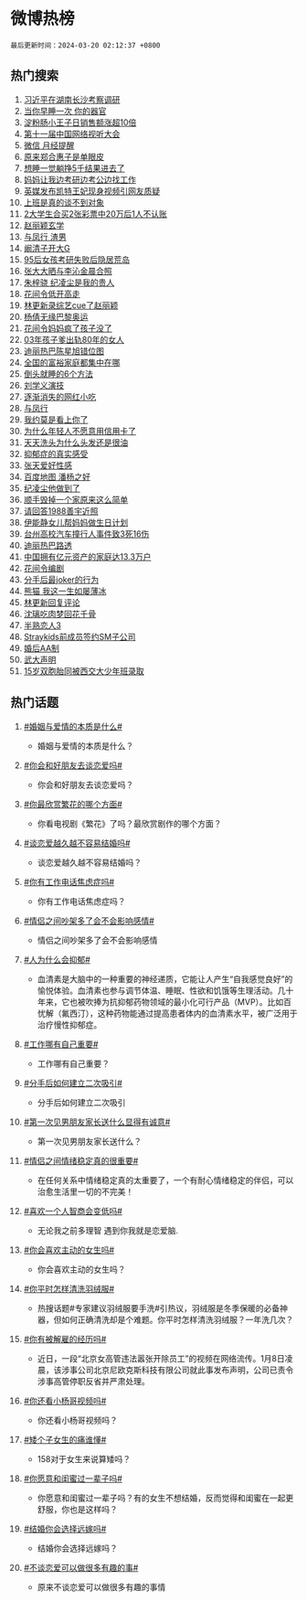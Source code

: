 # 微博热榜

`最后更新时间：2024-03-20 02:12:37 +0800`

## 热门搜索

1. [习近平在湖南长沙考察调研](https://m.weibo.cn/search?containerid=100103type%3D1%26t%3D10%26q%3D%23%E4%B9%A0%E8%BF%91%E5%B9%B3%E5%9C%A8%E6%B9%96%E5%8D%97%E9%95%BF%E6%B2%99%E8%80%83%E5%AF%9F%E8%B0%83%E7%A0%94%23&stream_entry_id=51&isnewpage=1&extparam=seat%3D1%26pos%3D0%26cate%3D10103%26q%3D%2523%25E4%25B9%25A0%25E8%25BF%2591%25E5%25B9%25B3%25E5%259C%25A8%25E6%25B9%2596%25E5%258D%2597%25E9%2595%25BF%25E6%25B2%2599%25E8%2580%2583%25E5%25AF%259F%25E8%25B0%2583%25E7%25A0%2594%2523%26dgr%3D0%26c_type%3D51%26stream_entry_id%3D51%26filter_type%3Drealtimehot%26display_time%3D1710871956%26pre_seqid%3D17108719566789736074)
1. [当你早睡一次 你的器官](https://m.weibo.cn/search?containerid=100103type%3D1%26t%3D10%26q%3D%E5%BD%93%E4%BD%A0%E6%97%A9%E7%9D%A1%E4%B8%80%E6%AC%A1+%E4%BD%A0%E7%9A%84%E5%99%A8%E5%AE%98&stream_entry_id=31&isnewpage=1&extparam=seat%3D1%26pos%3D0%26cate%3D5001%26flag%3D16%26dgr%3D0%26realpos%3D1%26lcate%3D5001%26c_type%3D31%26stream_entry_id%3D31%26q%3D%25E5%25BD%2593%25E4%25BD%25A0%25E6%2597%25A9%25E7%259D%25A1%25E4%25B8%2580%25E6%25AC%25A1%2520%25E4%25BD%25A0%25E7%259A%2584%25E5%2599%25A8%25E5%25AE%2598%26band_rank%3D1%26filter_type%3Drealtimehot%26display_time%3D1710871956%26pre_seqid%3D17108719566789736074)
1. [淀粉肠小王子日销售额涨超10倍](https://m.weibo.cn/search?containerid=100103type%3D1%26t%3D10%26q%3D%23%E6%B7%80%E7%B2%89%E8%82%A0%E5%B0%8F%E7%8E%8B%E5%AD%90%E6%97%A5%E9%94%80%E5%94%AE%E9%A2%9D%E6%B6%A8%E8%B6%8510%E5%80%8D%23&stream_entry_id=31&isnewpage=1&extparam=seat%3D1%26pos%3D1%26cate%3D5001%26flag%3D2%26dgr%3D0%26realpos%3D2%26lcate%3D5001%26c_type%3D31%26stream_entry_id%3D31%26q%3D%2523%25E6%25B7%2580%25E7%25B2%2589%25E8%2582%25A0%25E5%25B0%258F%25E7%258E%258B%25E5%25AD%2590%25E6%2597%25A5%25E9%2594%2580%25E5%2594%25AE%25E9%25A2%259D%25E6%25B6%25A8%25E8%25B6%258510%25E5%2580%258D%2523%26band_rank%3D2%26filter_type%3Drealtimehot%26display_time%3D1710871956%26pre_seqid%3D17108719566789736074)
1. [第十一届中国网络视听大会](https://m.weibo.cn/search?containerid=100103type%3D1%26t%3D10%26q%3D%23%E7%AC%AC%E5%8D%81%E4%B8%80%E5%B1%8A%E4%B8%AD%E5%9B%BD%E7%BD%91%E7%BB%9C%E8%A7%86%E5%90%AC%E5%A4%A7%E4%BC%9A%23&stream_entry_id=31&isnewpage=1&extparam=seat%3D1%26pos%3D2%26cate%3D5001%26flag%3D0%26dgr%3D0%26realpos%3D3%26lcate%3D5001%26c_type%3D31%26stream_entry_id%3D31%26q%3D%2523%25E7%25AC%25AC%25E5%258D%2581%25E4%25B8%2580%25E5%25B1%258A%25E4%25B8%25AD%25E5%259B%25BD%25E7%25BD%2591%25E7%25BB%259C%25E8%25A7%2586%25E5%2590%25AC%25E5%25A4%25A7%25E4%25BC%259A%2523%26band_rank%3D3%26filter_type%3Drealtimehot%26display_time%3D1710871956%26pre_seqid%3D17108719566789736074)
1. [微信 月经提醒](https://m.weibo.cn/search?containerid=100103type%3D1%26t%3D10%26q%3D%E5%BE%AE%E4%BF%A1+%E6%9C%88%E7%BB%8F%E6%8F%90%E9%86%92&stream_entry_id=31&isnewpage=1&extparam=seat%3D1%26pos%3D3%26cate%3D5001%26flag%3D2%26dgr%3D0%26realpos%3D4%26lcate%3D5001%26c_type%3D31%26stream_entry_id%3D31%26q%3D%25E5%25BE%25AE%25E4%25BF%25A1%2520%25E6%259C%2588%25E7%25BB%258F%25E6%258F%2590%25E9%2586%2592%26band_rank%3D4%26filter_type%3Drealtimehot%26display_time%3D1710871956%26pre_seqid%3D17108719566789736074)
1. [原来郑合惠子是单眼皮](https://m.weibo.cn/search?containerid=100103type%3D1%26t%3D10%26q%3D%23%E5%8E%9F%E6%9D%A5%E9%83%91%E5%90%88%E6%83%A0%E5%AD%90%E6%98%AF%E5%8D%95%E7%9C%BC%E7%9A%AE%23&stream_entry_id=31&isnewpage=1&extparam=seat%3D1%26pos%3D4%26cate%3D5001%26flag%3D2%26dgr%3D0%26realpos%3D5%26lcate%3D5001%26c_type%3D31%26stream_entry_id%3D31%26q%3D%2523%25E5%258E%259F%25E6%259D%25A5%25E9%2583%2591%25E5%2590%2588%25E6%2583%25A0%25E5%25AD%2590%25E6%2598%25AF%25E5%258D%2595%25E7%259C%25BC%25E7%259A%25AE%2523%26band_rank%3D5%26filter_type%3Drealtimehot%26display_time%3D1710871956%26pre_seqid%3D17108719566789736074)
1. [想睡一觉躺挣5千结果进去了](https://m.weibo.cn/search?containerid=100103type%3D1%26t%3D10%26q%3D%23%E6%83%B3%E7%9D%A1%E4%B8%80%E8%A7%89%E8%BA%BA%E6%8C%A35%E5%8D%83%E7%BB%93%E6%9E%9C%E8%BF%9B%E5%8E%BB%E4%BA%86%23&stream_entry_id=31&isnewpage=1&extparam=seat%3D1%26pos%3D5%26cate%3D5001%26flag%3D2%26dgr%3D0%26realpos%3D6%26lcate%3D5001%26c_type%3D31%26stream_entry_id%3D31%26q%3D%2523%25E6%2583%25B3%25E7%259D%25A1%25E4%25B8%2580%25E8%25A7%2589%25E8%25BA%25BA%25E6%258C%25A35%25E5%258D%2583%25E7%25BB%2593%25E6%259E%259C%25E8%25BF%259B%25E5%258E%25BB%25E4%25BA%2586%2523%26band_rank%3D6%26filter_type%3Drealtimehot%26display_time%3D1710871956%26pre_seqid%3D17108719566789736074)
1. [妈妈让我边考研边考公边找工作](https://m.weibo.cn/search?containerid=100103type%3D1%26t%3D10%26q%3D%E5%A6%88%E5%A6%88%E8%AE%A9%E6%88%91%E8%BE%B9%E8%80%83%E7%A0%94%E8%BE%B9%E8%80%83%E5%85%AC%E8%BE%B9%E6%89%BE%E5%B7%A5%E4%BD%9C&stream_entry_id=31&isnewpage=1&extparam=seat%3D1%26pos%3D6%26cate%3D5001%26flag%3D2%26dgr%3D0%26realpos%3D7%26lcate%3D5001%26c_type%3D31%26stream_entry_id%3D31%26q%3D%25E5%25A6%2588%25E5%25A6%2588%25E8%25AE%25A9%25E6%2588%2591%25E8%25BE%25B9%25E8%2580%2583%25E7%25A0%2594%25E8%25BE%25B9%25E8%2580%2583%25E5%2585%25AC%25E8%25BE%25B9%25E6%2589%25BE%25E5%25B7%25A5%25E4%25BD%259C%26band_rank%3D7%26filter_type%3Drealtimehot%26display_time%3D1710871956%26pre_seqid%3D17108719566789736074)
1. [英媒发布凯特王妃现身视频引网友质疑](https://m.weibo.cn/search?containerid=100103type%3D1%26t%3D10%26q%3D%23%E8%8B%B1%E5%AA%92%E5%8F%91%E5%B8%83%E5%87%AF%E7%89%B9%E7%8E%8B%E5%A6%83%E7%8E%B0%E8%BA%AB%E8%A7%86%E9%A2%91%E5%BC%95%E7%BD%91%E5%8F%8B%E8%B4%A8%E7%96%91%23&stream_entry_id=31&isnewpage=1&extparam=seat%3D1%26pos%3D7%26cate%3D5001%26flag%3D0%26dgr%3D0%26realpos%3D8%26lcate%3D5001%26c_type%3D31%26stream_entry_id%3D31%26q%3D%2523%25E8%258B%25B1%25E5%25AA%2592%25E5%258F%2591%25E5%25B8%2583%25E5%2587%25AF%25E7%2589%25B9%25E7%258E%258B%25E5%25A6%2583%25E7%258E%25B0%25E8%25BA%25AB%25E8%25A7%2586%25E9%25A2%2591%25E5%25BC%2595%25E7%25BD%2591%25E5%258F%258B%25E8%25B4%25A8%25E7%2596%2591%2523%26band_rank%3D8%26filter_type%3Drealtimehot%26display_time%3D1710871956%26pre_seqid%3D17108719566789736074)
1. [上班是真的谈不到对象](https://m.weibo.cn/search?containerid=100103type%3D1%26t%3D10%26q%3D%23%E4%B8%8A%E7%8F%AD%E6%98%AF%E7%9C%9F%E7%9A%84%E8%B0%88%E4%B8%8D%E5%88%B0%E5%AF%B9%E8%B1%A1%23&stream_entry_id=31&isnewpage=1&extparam=seat%3D1%26pos%3D8%26cate%3D5001%26flag%3D2%26dgr%3D0%26realpos%3D9%26lcate%3D5001%26c_type%3D31%26stream_entry_id%3D31%26q%3D%2523%25E4%25B8%258A%25E7%258F%25AD%25E6%2598%25AF%25E7%259C%259F%25E7%259A%2584%25E8%25B0%2588%25E4%25B8%258D%25E5%2588%25B0%25E5%25AF%25B9%25E8%25B1%25A1%2523%26band_rank%3D9%26filter_type%3Drealtimehot%26display_time%3D1710871956%26pre_seqid%3D17108719566789736074)
1. [2大学生合买2张彩票中20万后1人不认账](https://m.weibo.cn/search?containerid=100103type%3D1%26t%3D10%26q%3D%232%E5%A4%A7%E5%AD%A6%E7%94%9F%E5%90%88%E4%B9%B02%E5%BC%A0%E5%BD%A9%E7%A5%A8%E4%B8%AD20%E4%B8%87%E5%90%8E1%E4%BA%BA%E4%B8%8D%E8%AE%A4%E8%B4%A6%23&stream_entry_id=31&isnewpage=1&extparam=seat%3D1%26pos%3D9%26cate%3D5001%26flag%3D0%26dgr%3D0%26realpos%3D10%26lcate%3D5001%26c_type%3D31%26stream_entry_id%3D31%26q%3D%25232%25E5%25A4%25A7%25E5%25AD%25A6%25E7%2594%259F%25E5%2590%2588%25E4%25B9%25B02%25E5%25BC%25A0%25E5%25BD%25A9%25E7%25A5%25A8%25E4%25B8%25AD20%25E4%25B8%2587%25E5%2590%258E1%25E4%25BA%25BA%25E4%25B8%258D%25E8%25AE%25A4%25E8%25B4%25A6%2523%26band_rank%3D10%26filter_type%3Drealtimehot%26display_time%3D1710871956%26pre_seqid%3D17108719566789736074)
1. [赵丽颖玄学](https://m.weibo.cn/search?containerid=100103type%3D1%26t%3D10%26q%3D%E8%B5%B5%E4%B8%BD%E9%A2%96%E7%8E%84%E5%AD%A6&stream_entry_id=31&isnewpage=1&extparam=seat%3D1%26pos%3D10%26cate%3D5001%26flag%3D2%26dgr%3D0%26realpos%3D11%26lcate%3D5001%26c_type%3D31%26stream_entry_id%3D31%26q%3D%25E8%25B5%25B5%25E4%25B8%25BD%25E9%25A2%2596%25E7%258E%2584%25E5%25AD%25A6%26band_rank%3D11%26filter_type%3Drealtimehot%26display_time%3D1710871956%26pre_seqid%3D17108719566789736074)
1. [与凤行 渣男](https://m.weibo.cn/search?containerid=100103type%3D1%26t%3D10%26q%3D%E4%B8%8E%E5%87%A4%E8%A1%8C+%E6%B8%A3%E7%94%B7&stream_entry_id=31&isnewpage=1&extparam=seat%3D1%26pos%3D11%26cate%3D5001%26flag%3D2%26dgr%3D0%26realpos%3D12%26lcate%3D5001%26c_type%3D31%26stream_entry_id%3D31%26q%3D%25E4%25B8%258E%25E5%2587%25A4%25E8%25A1%258C%2520%25E6%25B8%25A3%25E7%2594%25B7%26band_rank%3D12%26filter_type%3Drealtimehot%26display_time%3D1710871956%26pre_seqid%3D17108719566789736074)
1. [阚清子开大G](https://m.weibo.cn/search?containerid=100103type%3D1%26t%3D10%26q%3D%23%E9%98%9A%E6%B8%85%E5%AD%90%E5%BC%80%E5%A4%A7G%23&stream_entry_id=31&isnewpage=1&extparam=seat%3D1%26pos%3D12%26cate%3D5001%26flag%3D2%26dgr%3D0%26realpos%3D13%26lcate%3D5001%26c_type%3D31%26stream_entry_id%3D31%26q%3D%2523%25E9%2598%259A%25E6%25B8%2585%25E5%25AD%2590%25E5%25BC%2580%25E5%25A4%25A7G%2523%26band_rank%3D13%26filter_type%3Drealtimehot%26display_time%3D1710871956%26pre_seqid%3D17108719566789736074)
1. [95后女孩考研失败后隐居荒岛](https://m.weibo.cn/search?containerid=100103type%3D1%26t%3D10%26q%3D%2395%E5%90%8E%E5%A5%B3%E5%AD%A9%E8%80%83%E7%A0%94%E5%A4%B1%E8%B4%A5%E5%90%8E%E9%9A%90%E5%B1%85%E8%8D%92%E5%B2%9B%23&stream_entry_id=31&isnewpage=1&extparam=seat%3D1%26pos%3D13%26cate%3D5001%26flag%3D0%26dgr%3D0%26realpos%3D14%26lcate%3D5001%26c_type%3D31%26stream_entry_id%3D31%26q%3D%252395%25E5%2590%258E%25E5%25A5%25B3%25E5%25AD%25A9%25E8%2580%2583%25E7%25A0%2594%25E5%25A4%25B1%25E8%25B4%25A5%25E5%2590%258E%25E9%259A%2590%25E5%25B1%2585%25E8%258D%2592%25E5%25B2%259B%2523%26band_rank%3D14%26filter_type%3Drealtimehot%26display_time%3D1710871956%26pre_seqid%3D17108719566789736074)
1. [张大大晒与李沁金晨合照](https://m.weibo.cn/search?containerid=100103type%3D1%26t%3D10%26q%3D%23%E5%BC%A0%E5%A4%A7%E5%A4%A7%E6%99%92%E4%B8%8E%E6%9D%8E%E6%B2%81%E9%87%91%E6%99%A8%E5%90%88%E7%85%A7%23&stream_entry_id=31&isnewpage=1&extparam=seat%3D1%26pos%3D14%26cate%3D5001%26flag%3D1%26dgr%3D0%26realpos%3D15%26lcate%3D5001%26c_type%3D31%26stream_entry_id%3D31%26q%3D%2523%25E5%25BC%25A0%25E5%25A4%25A7%25E5%25A4%25A7%25E6%2599%2592%25E4%25B8%258E%25E6%259D%258E%25E6%25B2%2581%25E9%2587%2591%25E6%2599%25A8%25E5%2590%2588%25E7%2585%25A7%2523%26band_rank%3D15%26filter_type%3Drealtimehot%26display_time%3D1710871956%26pre_seqid%3D17108719566789736074)
1. [朱梓骁 纪凌尘是我的贵人](https://m.weibo.cn/search?containerid=100103type%3D1%26t%3D10%26q%3D%E6%9C%B1%E6%A2%93%E9%AA%81+%E7%BA%AA%E5%87%8C%E5%B0%98%E6%98%AF%E6%88%91%E7%9A%84%E8%B4%B5%E4%BA%BA&stream_entry_id=31&isnewpage=1&extparam=seat%3D1%26pos%3D15%26cate%3D5001%26flag%3D2%26dgr%3D0%26realpos%3D16%26lcate%3D5001%26c_type%3D31%26stream_entry_id%3D31%26q%3D%25E6%259C%25B1%25E6%25A2%2593%25E9%25AA%2581%2520%25E7%25BA%25AA%25E5%2587%258C%25E5%25B0%2598%25E6%2598%25AF%25E6%2588%2591%25E7%259A%2584%25E8%25B4%25B5%25E4%25BA%25BA%26band_rank%3D16%26filter_type%3Drealtimehot%26display_time%3D1710871956%26pre_seqid%3D17108719566789736074)
1. [花间令低开高走](https://m.weibo.cn/search?containerid=100103type%3D1%26t%3D10%26q%3D%23%E8%8A%B1%E9%97%B4%E4%BB%A4%E4%BD%8E%E5%BC%80%E9%AB%98%E8%B5%B0%23&stream_entry_id=31&isnewpage=1&extparam=seat%3D1%26pos%3D16%26cate%3D5001%26flag%3D0%26dgr%3D0%26realpos%3D17%26lcate%3D5001%26c_type%3D31%26stream_entry_id%3D31%26q%3D%2523%25E8%258A%25B1%25E9%2597%25B4%25E4%25BB%25A4%25E4%25BD%258E%25E5%25BC%2580%25E9%25AB%2598%25E8%25B5%25B0%2523%26band_rank%3D17%26filter_type%3Drealtimehot%26display_time%3D1710871956%26pre_seqid%3D17108719566789736074)
1. [林更新录综艺cue了赵丽颖](https://m.weibo.cn/search?containerid=100103type%3D1%26t%3D10%26q%3D%23%E6%9E%97%E6%9B%B4%E6%96%B0%E5%BD%95%E7%BB%BC%E8%89%BAcue%E4%BA%86%E8%B5%B5%E4%B8%BD%E9%A2%96%23&stream_entry_id=31&isnewpage=1&extparam=seat%3D1%26pos%3D17%26cate%3D5001%26flag%3D0%26dgr%3D0%26realpos%3D18%26lcate%3D5001%26c_type%3D31%26stream_entry_id%3D31%26q%3D%2523%25E6%259E%2597%25E6%259B%25B4%25E6%2596%25B0%25E5%25BD%2595%25E7%25BB%25BC%25E8%2589%25BAcue%25E4%25BA%2586%25E8%25B5%25B5%25E4%25B8%25BD%25E9%25A2%2596%2523%26band_rank%3D18%26filter_type%3Drealtimehot%26display_time%3D1710871956%26pre_seqid%3D17108719566789736074)
1. [杨倩无缘巴黎奥运](https://m.weibo.cn/search?containerid=100103type%3D1%26t%3D10%26q%3D%23%E6%9D%A8%E5%80%A9%E6%97%A0%E7%BC%98%E5%B7%B4%E9%BB%8E%E5%A5%A5%E8%BF%90%23&stream_entry_id=31&isnewpage=1&extparam=seat%3D1%26pos%3D18%26cate%3D5001%26flag%3D0%26dgr%3D0%26realpos%3D19%26lcate%3D5001%26c_type%3D31%26stream_entry_id%3D31%26q%3D%2523%25E6%259D%25A8%25E5%2580%25A9%25E6%2597%25A0%25E7%25BC%2598%25E5%25B7%25B4%25E9%25BB%258E%25E5%25A5%25A5%25E8%25BF%2590%2523%26band_rank%3D19%26filter_type%3Drealtimehot%26display_time%3D1710871956%26pre_seqid%3D17108719566789736074)
1. [花间令妈妈疯了孩子没了](https://m.weibo.cn/search?containerid=100103type%3D1%26t%3D10%26q%3D%23%E8%8A%B1%E9%97%B4%E4%BB%A4%E5%A6%88%E5%A6%88%E7%96%AF%E4%BA%86%E5%AD%A9%E5%AD%90%E6%B2%A1%E4%BA%86%23&stream_entry_id=31&isnewpage=1&extparam=seat%3D1%26pos%3D19%26cate%3D5001%26flag%3D0%26dgr%3D0%26realpos%3D20%26lcate%3D5001%26c_type%3D31%26stream_entry_id%3D31%26q%3D%2523%25E8%258A%25B1%25E9%2597%25B4%25E4%25BB%25A4%25E5%25A6%2588%25E5%25A6%2588%25E7%2596%25AF%25E4%25BA%2586%25E5%25AD%25A9%25E5%25AD%2590%25E6%25B2%25A1%25E4%25BA%2586%2523%26band_rank%3D20%26filter_type%3Drealtimehot%26display_time%3D1710871956%26pre_seqid%3D17108719566789736074)
1. [03年孩子爹出轨80年的女人](https://m.weibo.cn/search?containerid=100103type%3D1%26t%3D10%26q%3D%2303%E5%B9%B4%E5%AD%A9%E5%AD%90%E7%88%B9%E5%87%BA%E8%BD%A880%E5%B9%B4%E7%9A%84%E5%A5%B3%E4%BA%BA%23&stream_entry_id=31&isnewpage=1&extparam=seat%3D1%26pos%3D20%26cate%3D5001%26flag%3D2%26dgr%3D0%26realpos%3D21%26lcate%3D5001%26c_type%3D31%26stream_entry_id%3D31%26q%3D%252303%25E5%25B9%25B4%25E5%25AD%25A9%25E5%25AD%2590%25E7%2588%25B9%25E5%2587%25BA%25E8%25BD%25A880%25E5%25B9%25B4%25E7%259A%2584%25E5%25A5%25B3%25E4%25BA%25BA%2523%26band_rank%3D21%26filter_type%3Drealtimehot%26display_time%3D1710871956%26pre_seqid%3D17108719566789736074)
1. [迪丽热巴陈星旭错位图](https://m.weibo.cn/search?containerid=100103type%3D1%26t%3D10%26q%3D%23%E8%BF%AA%E4%B8%BD%E7%83%AD%E5%B7%B4%E9%99%88%E6%98%9F%E6%97%AD%E9%94%99%E4%BD%8D%E5%9B%BE%23&stream_entry_id=31&isnewpage=1&extparam=seat%3D1%26pos%3D21%26cate%3D5001%26flag%3D0%26dgr%3D0%26realpos%3D22%26lcate%3D5001%26c_type%3D31%26stream_entry_id%3D31%26q%3D%2523%25E8%25BF%25AA%25E4%25B8%25BD%25E7%2583%25AD%25E5%25B7%25B4%25E9%2599%2588%25E6%2598%259F%25E6%2597%25AD%25E9%2594%2599%25E4%25BD%258D%25E5%259B%25BE%2523%26band_rank%3D22%26filter_type%3Drealtimehot%26display_time%3D1710871956%26pre_seqid%3D17108719566789736074)
1. [全国的富裕家庭都集中在哪](https://m.weibo.cn/search?containerid=100103type%3D1%26t%3D10%26q%3D%23%E5%85%A8%E5%9B%BD%E7%9A%84%E5%AF%8C%E8%A3%95%E5%AE%B6%E5%BA%AD%E9%83%BD%E9%9B%86%E4%B8%AD%E5%9C%A8%E5%93%AA%23&stream_entry_id=31&isnewpage=1&extparam=seat%3D1%26pos%3D22%26cate%3D5001%26flag%3D1%26dgr%3D0%26realpos%3D23%26lcate%3D5001%26c_type%3D31%26stream_entry_id%3D31%26q%3D%2523%25E5%2585%25A8%25E5%259B%25BD%25E7%259A%2584%25E5%25AF%258C%25E8%25A3%2595%25E5%25AE%25B6%25E5%25BA%25AD%25E9%2583%25BD%25E9%259B%2586%25E4%25B8%25AD%25E5%259C%25A8%25E5%2593%25AA%2523%26band_rank%3D23%26filter_type%3Drealtimehot%26display_time%3D1710871956%26pre_seqid%3D17108719566789736074)
1. [倒头就睡的6个方法](https://m.weibo.cn/search?containerid=100103type%3D1%26t%3D10%26q%3D%E5%80%92%E5%A4%B4%E5%B0%B1%E7%9D%A1%E7%9A%846%E4%B8%AA%E6%96%B9%E6%B3%95&stream_entry_id=31&isnewpage=1&extparam=seat%3D1%26pos%3D23%26cate%3D5001%26flag%3D1%26dgr%3D0%26realpos%3D24%26lcate%3D5001%26c_type%3D31%26stream_entry_id%3D31%26q%3D%25E5%2580%2592%25E5%25A4%25B4%25E5%25B0%25B1%25E7%259D%25A1%25E7%259A%25846%25E4%25B8%25AA%25E6%2596%25B9%25E6%25B3%2595%26band_rank%3D24%26filter_type%3Drealtimehot%26display_time%3D1710871956%26pre_seqid%3D17108719566789736074)
1. [刘学义演技](https://m.weibo.cn/search?containerid=100103type%3D1%26t%3D10%26q%3D%E5%88%98%E5%AD%A6%E4%B9%89%E6%BC%94%E6%8A%80&stream_entry_id=31&isnewpage=1&extparam=seat%3D1%26pos%3D24%26cate%3D5001%26flag%3D0%26dgr%3D0%26realpos%3D25%26lcate%3D5001%26c_type%3D31%26stream_entry_id%3D31%26q%3D%25E5%2588%2598%25E5%25AD%25A6%25E4%25B9%2589%25E6%25BC%2594%25E6%258A%2580%26band_rank%3D25%26filter_type%3Drealtimehot%26display_time%3D1710871956%26pre_seqid%3D17108719566789736074)
1. [逐渐消失的网红小吃](https://m.weibo.cn/search?containerid=100103type%3D1%26t%3D10%26q%3D%23%E9%80%90%E6%B8%90%E6%B6%88%E5%A4%B1%E7%9A%84%E7%BD%91%E7%BA%A2%E5%B0%8F%E5%90%83%23&stream_entry_id=31&isnewpage=1&extparam=seat%3D1%26pos%3D25%26cate%3D5001%26flag%3D0%26dgr%3D0%26realpos%3D26%26lcate%3D5001%26c_type%3D31%26stream_entry_id%3D31%26q%3D%2523%25E9%2580%2590%25E6%25B8%2590%25E6%25B6%2588%25E5%25A4%25B1%25E7%259A%2584%25E7%25BD%2591%25E7%25BA%25A2%25E5%25B0%258F%25E5%2590%2583%2523%26band_rank%3D26%26filter_type%3Drealtimehot%26display_time%3D1710871956%26pre_seqid%3D17108719566789736074)
1. [与凤行](https://m.weibo.cn/search?containerid=100103type%3D1%26t%3D10%26q%3D%E4%B8%8E%E5%87%A4%E8%A1%8C&stream_entry_id=31&isnewpage=1&extparam=seat%3D1%26pos%3D26%26cate%3D5001%26flag%3D0%26dgr%3D0%26realpos%3D27%26lcate%3D5001%26c_type%3D31%26stream_entry_id%3D31%26q%3D%25E4%25B8%258E%25E5%2587%25A4%25E8%25A1%258C%26band_rank%3D27%26filter_type%3Drealtimehot%26display_time%3D1710871956%26pre_seqid%3D17108719566789736074)
1. [我约莫是看上你了](https://m.weibo.cn/search?containerid=100103type%3D1%26t%3D10%26q%3D%23%E6%88%91%E7%BA%A6%E8%8E%AB%E6%98%AF%E7%9C%8B%E4%B8%8A%E4%BD%A0%E4%BA%86%23&stream_entry_id=31&isnewpage=1&extparam=seat%3D1%26pos%3D27%26cate%3D5001%26flag%3D1%26dgr%3D0%26realpos%3D28%26lcate%3D5001%26c_type%3D31%26stream_entry_id%3D31%26q%3D%2523%25E6%2588%2591%25E7%25BA%25A6%25E8%258E%25AB%25E6%2598%25AF%25E7%259C%258B%25E4%25B8%258A%25E4%25BD%25A0%25E4%25BA%2586%2523%26band_rank%3D28%26filter_type%3Drealtimehot%26display_time%3D1710871956%26pre_seqid%3D17108719566789736074)
1. [为什么年轻人不愿意用信用卡了](https://m.weibo.cn/search?containerid=100103type%3D1%26t%3D10%26q%3D%23%E4%B8%BA%E4%BB%80%E4%B9%88%E5%B9%B4%E8%BD%BB%E4%BA%BA%E4%B8%8D%E6%84%BF%E6%84%8F%E7%94%A8%E4%BF%A1%E7%94%A8%E5%8D%A1%E4%BA%86%23&stream_entry_id=31&isnewpage=1&extparam=seat%3D1%26pos%3D28%26cate%3D5001%26flag%3D1%26dgr%3D0%26realpos%3D29%26lcate%3D5001%26c_type%3D31%26stream_entry_id%3D31%26q%3D%2523%25E4%25B8%25BA%25E4%25BB%2580%25E4%25B9%2588%25E5%25B9%25B4%25E8%25BD%25BB%25E4%25BA%25BA%25E4%25B8%258D%25E6%2584%25BF%25E6%2584%258F%25E7%2594%25A8%25E4%25BF%25A1%25E7%2594%25A8%25E5%258D%25A1%25E4%25BA%2586%2523%26band_rank%3D29%26filter_type%3Drealtimehot%26display_time%3D1710871956%26pre_seqid%3D17108719566789736074)
1. [天天洗头为什么头发还是很油](https://m.weibo.cn/search?containerid=100103type%3D1%26t%3D10%26q%3D%23%E5%A4%A9%E5%A4%A9%E6%B4%97%E5%A4%B4%E4%B8%BA%E4%BB%80%E4%B9%88%E5%A4%B4%E5%8F%91%E8%BF%98%E6%98%AF%E5%BE%88%E6%B2%B9%23&stream_entry_id=31&isnewpage=1&extparam=seat%3D1%26pos%3D29%26cate%3D5001%26flag%3D0%26dgr%3D0%26realpos%3D30%26lcate%3D5001%26c_type%3D31%26stream_entry_id%3D31%26q%3D%2523%25E5%25A4%25A9%25E5%25A4%25A9%25E6%25B4%2597%25E5%25A4%25B4%25E4%25B8%25BA%25E4%25BB%2580%25E4%25B9%2588%25E5%25A4%25B4%25E5%258F%2591%25E8%25BF%2598%25E6%2598%25AF%25E5%25BE%2588%25E6%25B2%25B9%2523%26band_rank%3D30%26filter_type%3Drealtimehot%26display_time%3D1710871956%26pre_seqid%3D17108719566789736074)
1. [抑郁症的真实感受](https://m.weibo.cn/search?containerid=100103type%3D1%26t%3D10%26q%3D%E6%8A%91%E9%83%81%E7%97%87%E7%9A%84%E7%9C%9F%E5%AE%9E%E6%84%9F%E5%8F%97&stream_entry_id=31&isnewpage=1&extparam=seat%3D1%26pos%3D30%26cate%3D5001%26flag%3D0%26dgr%3D0%26realpos%3D31%26lcate%3D5001%26c_type%3D31%26stream_entry_id%3D31%26q%3D%25E6%258A%2591%25E9%2583%2581%25E7%2597%2587%25E7%259A%2584%25E7%259C%259F%25E5%25AE%259E%25E6%2584%259F%25E5%258F%2597%26band_rank%3D31%26filter_type%3Drealtimehot%26display_time%3D1710871956%26pre_seqid%3D17108719566789736074)
1. [张天爱好性感](https://m.weibo.cn/search?containerid=100103type%3D1%26t%3D10%26q%3D%23%E5%BC%A0%E5%A4%A9%E7%88%B1%E5%A5%BD%E6%80%A7%E6%84%9F%23&stream_entry_id=31&isnewpage=1&extparam=seat%3D1%26pos%3D31%26cate%3D5001%26flag%3D0%26dgr%3D0%26realpos%3D32%26lcate%3D5001%26c_type%3D31%26stream_entry_id%3D31%26q%3D%2523%25E5%25BC%25A0%25E5%25A4%25A9%25E7%2588%25B1%25E5%25A5%25BD%25E6%2580%25A7%25E6%2584%259F%2523%26band_rank%3D32%26filter_type%3Drealtimehot%26display_time%3D1710871956%26pre_seqid%3D17108719566789736074)
1. [百度地图 潘杨之好](https://m.weibo.cn/search?containerid=100103type%3D1%26t%3D10%26q%3D%E7%99%BE%E5%BA%A6%E5%9C%B0%E5%9B%BE+%E6%BD%98%E6%9D%A8%E4%B9%8B%E5%A5%BD&stream_entry_id=31&isnewpage=1&extparam=seat%3D1%26pos%3D32%26cate%3D5001%26flag%3D0%26dgr%3D0%26realpos%3D33%26lcate%3D5001%26c_type%3D31%26stream_entry_id%3D31%26q%3D%25E7%2599%25BE%25E5%25BA%25A6%25E5%259C%25B0%25E5%259B%25BE%2520%25E6%25BD%2598%25E6%259D%25A8%25E4%25B9%258B%25E5%25A5%25BD%26band_rank%3D33%26filter_type%3Drealtimehot%26display_time%3D1710871956%26pre_seqid%3D17108719566789736074)
1. [纪凌尘他做到了](https://m.weibo.cn/search?containerid=100103type%3D1%26t%3D10%26q%3D%E7%BA%AA%E5%87%8C%E5%B0%98%E4%BB%96%E5%81%9A%E5%88%B0%E4%BA%86&stream_entry_id=31&isnewpage=1&extparam=seat%3D1%26pos%3D33%26cate%3D5001%26flag%3D0%26dgr%3D0%26realpos%3D34%26lcate%3D5001%26c_type%3D31%26stream_entry_id%3D31%26q%3D%25E7%25BA%25AA%25E5%2587%258C%25E5%25B0%2598%25E4%25BB%2596%25E5%2581%259A%25E5%2588%25B0%25E4%25BA%2586%26band_rank%3D34%26filter_type%3Drealtimehot%26display_time%3D1710871956%26pre_seqid%3D17108719566789736074)
1. [顺手毁掉一个家原来这么简单](https://m.weibo.cn/search?containerid=100103type%3D1%26t%3D10%26q%3D%23%E9%A1%BA%E6%89%8B%E6%AF%81%E6%8E%89%E4%B8%80%E4%B8%AA%E5%AE%B6%E5%8E%9F%E6%9D%A5%E8%BF%99%E4%B9%88%E7%AE%80%E5%8D%95%23&stream_entry_id=31&isnewpage=1&extparam=seat%3D1%26pos%3D34%26cate%3D5001%26flag%3D0%26dgr%3D0%26realpos%3D35%26lcate%3D5001%26c_type%3D31%26stream_entry_id%3D31%26q%3D%2523%25E9%25A1%25BA%25E6%2589%258B%25E6%25AF%2581%25E6%258E%2589%25E4%25B8%2580%25E4%25B8%25AA%25E5%25AE%25B6%25E5%258E%259F%25E6%259D%25A5%25E8%25BF%2599%25E4%25B9%2588%25E7%25AE%2580%25E5%258D%2595%2523%26band_rank%3D35%26filter_type%3Drealtimehot%26display_time%3D1710871956%26pre_seqid%3D17108719566789736074)
1. [请回答1988善宇近照](https://m.weibo.cn/search?containerid=100103type%3D1%26t%3D10%26q%3D%23%E8%AF%B7%E5%9B%9E%E7%AD%941988%E5%96%84%E5%AE%87%E8%BF%91%E7%85%A7%23&stream_entry_id=31&isnewpage=1&extparam=seat%3D1%26pos%3D35%26cate%3D5001%26flag%3D0%26dgr%3D0%26realpos%3D36%26lcate%3D5001%26c_type%3D31%26stream_entry_id%3D31%26q%3D%2523%25E8%25AF%25B7%25E5%259B%259E%25E7%25AD%25941988%25E5%2596%2584%25E5%25AE%2587%25E8%25BF%2591%25E7%2585%25A7%2523%26band_rank%3D36%26filter_type%3Drealtimehot%26display_time%3D1710871956%26pre_seqid%3D17108719566789736074)
1. [伊能静女儿帮妈妈做生日计划](https://m.weibo.cn/search?containerid=100103type%3D1%26t%3D10%26q%3D%23%E4%BC%8A%E8%83%BD%E9%9D%99%E5%A5%B3%E5%84%BF%E5%B8%AE%E5%A6%88%E5%A6%88%E5%81%9A%E7%94%9F%E6%97%A5%E8%AE%A1%E5%88%92%23&stream_entry_id=31&isnewpage=1&extparam=seat%3D1%26pos%3D36%26cate%3D5001%26flag%3D1%26dgr%3D0%26realpos%3D37%26lcate%3D5001%26c_type%3D31%26stream_entry_id%3D31%26q%3D%2523%25E4%25BC%258A%25E8%2583%25BD%25E9%259D%2599%25E5%25A5%25B3%25E5%2584%25BF%25E5%25B8%25AE%25E5%25A6%2588%25E5%25A6%2588%25E5%2581%259A%25E7%2594%259F%25E6%2597%25A5%25E8%25AE%25A1%25E5%2588%2592%2523%26band_rank%3D37%26filter_type%3Drealtimehot%26display_time%3D1710871956%26pre_seqid%3D17108719566789736074)
1. [台州高校汽车撞行人事件致3死16伤](https://m.weibo.cn/search?containerid=100103type%3D1%26t%3D10%26q%3D%23%E5%8F%B0%E5%B7%9E%E9%AB%98%E6%A0%A1%E6%B1%BD%E8%BD%A6%E6%92%9E%E8%A1%8C%E4%BA%BA%E4%BA%8B%E4%BB%B6%E8%87%B43%E6%AD%BB16%E4%BC%A4%23&stream_entry_id=31&isnewpage=1&extparam=seat%3D1%26pos%3D37%26cate%3D5001%26flag%3D0%26dgr%3D0%26realpos%3D38%26lcate%3D5001%26c_type%3D31%26stream_entry_id%3D31%26q%3D%2523%25E5%258F%25B0%25E5%25B7%259E%25E9%25AB%2598%25E6%25A0%25A1%25E6%25B1%25BD%25E8%25BD%25A6%25E6%2592%259E%25E8%25A1%258C%25E4%25BA%25BA%25E4%25BA%258B%25E4%25BB%25B6%25E8%2587%25B43%25E6%25AD%25BB16%25E4%25BC%25A4%2523%26band_rank%3D38%26filter_type%3Drealtimehot%26display_time%3D1710871956%26pre_seqid%3D17108719566789736074)
1. [迪丽热巴路透](https://m.weibo.cn/search?containerid=100103type%3D1%26t%3D10%26q%3D%E8%BF%AA%E4%B8%BD%E7%83%AD%E5%B7%B4%E8%B7%AF%E9%80%8F&stream_entry_id=31&isnewpage=1&extparam=seat%3D1%26pos%3D38%26cate%3D5001%26flag%3D0%26dgr%3D0%26realpos%3D39%26lcate%3D5001%26c_type%3D31%26stream_entry_id%3D31%26q%3D%25E8%25BF%25AA%25E4%25B8%25BD%25E7%2583%25AD%25E5%25B7%25B4%25E8%25B7%25AF%25E9%2580%258F%26band_rank%3D39%26filter_type%3Drealtimehot%26display_time%3D1710871956%26pre_seqid%3D17108719566789736074)
1. [中国拥有亿元资产的家庭达13.3万户](https://m.weibo.cn/search?containerid=100103type%3D1%26t%3D10%26q%3D%23%E4%B8%AD%E5%9B%BD%E6%8B%A5%E6%9C%89%E4%BA%BF%E5%85%83%E8%B5%84%E4%BA%A7%E7%9A%84%E5%AE%B6%E5%BA%AD%E8%BE%BE13.3%E4%B8%87%E6%88%B7%23&stream_entry_id=31&isnewpage=1&extparam=seat%3D1%26pos%3D39%26cate%3D5001%26flag%3D0%26dgr%3D0%26realpos%3D40%26lcate%3D5001%26c_type%3D31%26stream_entry_id%3D31%26q%3D%2523%25E4%25B8%25AD%25E5%259B%25BD%25E6%258B%25A5%25E6%259C%2589%25E4%25BA%25BF%25E5%2585%2583%25E8%25B5%2584%25E4%25BA%25A7%25E7%259A%2584%25E5%25AE%25B6%25E5%25BA%25AD%25E8%25BE%25BE13.3%25E4%25B8%2587%25E6%2588%25B7%2523%26band_rank%3D40%26filter_type%3Drealtimehot%26display_time%3D1710871956%26pre_seqid%3D17108719566789736074)
1. [花间令编剧](https://m.weibo.cn/search?containerid=100103type%3D1%26t%3D10%26q%3D%23%E8%8A%B1%E9%97%B4%E4%BB%A4%E7%BC%96%E5%89%A7%23&stream_entry_id=31&isnewpage=1&extparam=seat%3D1%26pos%3D40%26cate%3D5001%26flag%3D0%26dgr%3D0%26realpos%3D41%26lcate%3D5001%26c_type%3D31%26stream_entry_id%3D31%26q%3D%2523%25E8%258A%25B1%25E9%2597%25B4%25E4%25BB%25A4%25E7%25BC%2596%25E5%2589%25A7%2523%26band_rank%3D41%26filter_type%3Drealtimehot%26display_time%3D1710871956%26pre_seqid%3D17108719566789736074)
1. [分手后最joker的行为](https://m.weibo.cn/search?containerid=100103type%3D1%26t%3D10%26q%3D%23%E5%88%86%E6%89%8B%E5%90%8E%E6%9C%80joker%E7%9A%84%E8%A1%8C%E4%B8%BA%23&stream_entry_id=31&isnewpage=1&extparam=seat%3D1%26pos%3D41%26cate%3D5001%26flag%3D0%26dgr%3D0%26realpos%3D42%26lcate%3D5001%26c_type%3D31%26stream_entry_id%3D31%26q%3D%2523%25E5%2588%2586%25E6%2589%258B%25E5%2590%258E%25E6%259C%2580joker%25E7%259A%2584%25E8%25A1%258C%25E4%25B8%25BA%2523%26band_rank%3D42%26filter_type%3Drealtimehot%26display_time%3D1710871956%26pre_seqid%3D17108719566789736074)
1. [熊猫 我这一生如屡薄冰](https://m.weibo.cn/search?containerid=100103type%3D1%26t%3D10%26q%3D%E7%86%8A%E7%8C%AB+%E6%88%91%E8%BF%99%E4%B8%80%E7%94%9F%E5%A6%82%E5%B1%A1%E8%96%84%E5%86%B0&stream_entry_id=31&isnewpage=1&extparam=seat%3D1%26pos%3D42%26cate%3D5001%26flag%3D0%26dgr%3D0%26realpos%3D43%26lcate%3D5001%26c_type%3D31%26stream_entry_id%3D31%26q%3D%25E7%2586%258A%25E7%258C%25AB%2520%25E6%2588%2591%25E8%25BF%2599%25E4%25B8%2580%25E7%2594%259F%25E5%25A6%2582%25E5%25B1%25A1%25E8%2596%2584%25E5%2586%25B0%26band_rank%3D43%26filter_type%3Drealtimehot%26display_time%3D1710871956%26pre_seqid%3D17108719566789736074)
1. [林更新回复评论](https://m.weibo.cn/search?containerid=100103type%3D1%26t%3D10%26q%3D%23%E6%9E%97%E6%9B%B4%E6%96%B0%E5%9B%9E%E5%A4%8D%E8%AF%84%E8%AE%BA%23&stream_entry_id=31&isnewpage=1&extparam=seat%3D1%26pos%3D43%26cate%3D5001%26flag%3D0%26dgr%3D0%26realpos%3D44%26lcate%3D5001%26c_type%3D31%26stream_entry_id%3D31%26q%3D%2523%25E6%259E%2597%25E6%259B%25B4%25E6%2596%25B0%25E5%259B%259E%25E5%25A4%258D%25E8%25AF%2584%25E8%25AE%25BA%2523%26band_rank%3D44%26filter_type%3Drealtimehot%26display_time%3D1710871956%26pre_seqid%3D17108719566789736074)
1. [沈璃吃肉梦回花千骨](https://m.weibo.cn/search?containerid=100103type%3D1%26t%3D10%26q%3D%23%E6%B2%88%E7%92%83%E5%90%83%E8%82%89%E6%A2%A6%E5%9B%9E%E8%8A%B1%E5%8D%83%E9%AA%A8%23&stream_entry_id=31&isnewpage=1&extparam=seat%3D1%26pos%3D44%26cate%3D5001%26flag%3D0%26dgr%3D0%26realpos%3D45%26lcate%3D5001%26c_type%3D31%26stream_entry_id%3D31%26q%3D%2523%25E6%25B2%2588%25E7%2592%2583%25E5%2590%2583%25E8%2582%2589%25E6%25A2%25A6%25E5%259B%259E%25E8%258A%25B1%25E5%258D%2583%25E9%25AA%25A8%2523%26band_rank%3D45%26filter_type%3Drealtimehot%26display_time%3D1710871956%26pre_seqid%3D17108719566789736074)
1. [半熟恋人3](https://m.weibo.cn/search?containerid=100103type%3D1%26t%3D10%26q%3D%E5%8D%8A%E7%86%9F%E6%81%8B%E4%BA%BA3&stream_entry_id=31&isnewpage=1&extparam=seat%3D1%26pos%3D45%26cate%3D5001%26flag%3D0%26dgr%3D0%26realpos%3D46%26lcate%3D5001%26c_type%3D31%26stream_entry_id%3D31%26q%3D%25E5%258D%258A%25E7%2586%259F%25E6%2581%258B%25E4%25BA%25BA3%26band_rank%3D46%26filter_type%3Drealtimehot%26display_time%3D1710871956%26pre_seqid%3D17108719566789736074)
1. [Straykids前成员签约SM子公司](https://m.weibo.cn/search?containerid=100103type%3D1%26t%3D10%26q%3D%23Straykids%E5%89%8D%E6%88%90%E5%91%98%E7%AD%BE%E7%BA%A6SM%E5%AD%90%E5%85%AC%E5%8F%B8%23&stream_entry_id=31&isnewpage=1&extparam=seat%3D1%26pos%3D46%26cate%3D5001%26flag%3D0%26dgr%3D0%26realpos%3D47%26lcate%3D5001%26c_type%3D31%26stream_entry_id%3D31%26q%3D%2523Straykids%25E5%2589%258D%25E6%2588%2590%25E5%2591%2598%25E7%25AD%25BE%25E7%25BA%25A6SM%25E5%25AD%2590%25E5%2585%25AC%25E5%258F%25B8%2523%26band_rank%3D47%26filter_type%3Drealtimehot%26display_time%3D1710871956%26pre_seqid%3D17108719566789736074)
1. [婚后AA制](https://m.weibo.cn/search?containerid=100103type%3D1%26t%3D10%26q%3D%23%E5%A9%9A%E5%90%8EAA%E5%88%B6%23&stream_entry_id=31&isnewpage=1&extparam=seat%3D1%26pos%3D47%26cate%3D5001%26flag%3D0%26dgr%3D0%26realpos%3D48%26lcate%3D5001%26c_type%3D31%26stream_entry_id%3D31%26q%3D%2523%25E5%25A9%259A%25E5%2590%258EAA%25E5%2588%25B6%2523%26band_rank%3D48%26filter_type%3Drealtimehot%26display_time%3D1710871956%26pre_seqid%3D17108719566789736074)
1. [武大声明](https://m.weibo.cn/search?containerid=100103type%3D1%26t%3D10%26q%3D%23%E6%AD%A6%E5%A4%A7%E5%A3%B0%E6%98%8E%23&stream_entry_id=31&isnewpage=1&extparam=seat%3D1%26pos%3D48%26cate%3D5001%26flag%3D0%26dgr%3D0%26realpos%3D49%26lcate%3D5001%26c_type%3D31%26stream_entry_id%3D31%26q%3D%2523%25E6%25AD%25A6%25E5%25A4%25A7%25E5%25A3%25B0%25E6%2598%258E%2523%26band_rank%3D49%26filter_type%3Drealtimehot%26display_time%3D1710871956%26pre_seqid%3D17108719566789736074)
1. [15岁双胞胎同被西交大少年班录取](https://m.weibo.cn/search?containerid=100103type%3D1%26t%3D10%26q%3D%2315%E5%B2%81%E5%8F%8C%E8%83%9E%E8%83%8E%E5%90%8C%E8%A2%AB%E8%A5%BF%E4%BA%A4%E5%A4%A7%E5%B0%91%E5%B9%B4%E7%8F%AD%E5%BD%95%E5%8F%96%23&stream_entry_id=31&isnewpage=1&extparam=seat%3D1%26pos%3D49%26cate%3D5001%26flag%3D0%26dgr%3D0%26realpos%3D50%26lcate%3D5001%26c_type%3D31%26stream_entry_id%3D31%26q%3D%252315%25E5%25B2%2581%25E5%258F%258C%25E8%2583%259E%25E8%2583%258E%25E5%2590%258C%25E8%25A2%25AB%25E8%25A5%25BF%25E4%25BA%25A4%25E5%25A4%25A7%25E5%25B0%2591%25E5%25B9%25B4%25E7%258F%25AD%25E5%25BD%2595%25E5%258F%2596%2523%26band_rank%3D50%26filter_type%3Drealtimehot%26display_time%3D1710871956%26pre_seqid%3D17108719566789736074)

## 热门话题

1. [#婚姻与爱情的本质是什么#](https://m.weibo.cn/search?containerid=231522type%3D1%26t%3D10%26q%3D%23%E5%A9%9A%E5%A7%BB%E4%B8%8E%E7%88%B1%E6%83%85%E7%9A%84%E6%9C%AC%E8%B4%A8%E6%98%AF%E4%BB%80%E4%B9%88%23&stream_entry_id=128&isnewpage=1&extparam=seat%3D1%26pos%3D1-0-0%26cate%3D5004%26dgr%3D0%26unitid%3D1704881162756%26lcate%3D5004%26c_type%3D128%26display_time%3D1710871957%26pre_seqid%3D1710871957757932185215)
    - 婚姻与爱情的本质是什么？

1. [#你会和好朋友去谈恋爱吗#](https://m.weibo.cn/search?containerid=231522type%3D1%26t%3D10%26q%3D%23%E4%BD%A0%E4%BC%9A%E5%92%8C%E5%A5%BD%E6%9C%8B%E5%8F%8B%E5%8E%BB%E8%B0%88%E6%81%8B%E7%88%B1%E5%90%97%23&stream_entry_id=128&isnewpage=1&extparam=seat%3D1%26pos%3D1-0-1%26cate%3D5004%26dgr%3D0%26unitid%3D1704849959446%26lcate%3D5004%26c_type%3D128%26display_time%3D1710871957%26pre_seqid%3D1710871957757932185215)
    - 你会和好朋友去谈恋爱吗？

1. [#你最欣赏繁花的哪个方面#](https://m.weibo.cn/search?containerid=231522type%3D1%26t%3D10%26q%3D%23%E4%BD%A0%E6%9C%80%E6%AC%A3%E8%B5%8F%E7%B9%81%E8%8A%B1%E7%9A%84%E5%93%AA%E4%B8%AA%E6%96%B9%E9%9D%A2%23&stream_entry_id=128&isnewpage=1&extparam=seat%3D1%26pos%3D1-0-2%26cate%3D5004%26dgr%3D0%26unitid%3D1704872158127%26lcate%3D5004%26c_type%3D128%26display_time%3D1710871957%26pre_seqid%3D1710871957757932185215)
    - 你看电视剧《繁花》了吗？最欣赏剧作的哪个方面？

1. [#谈恋爱越久越不容易结婚吗#](https://m.weibo.cn/search?containerid=231522type%3D1%26t%3D10%26q%3D%23%E8%B0%88%E6%81%8B%E7%88%B1%E8%B6%8A%E4%B9%85%E8%B6%8A%E4%B8%8D%E5%AE%B9%E6%98%93%E7%BB%93%E5%A9%9A%E5%90%97%23&stream_entry_id=128&isnewpage=1&extparam=seat%3D1%26pos%3D1-0-3%26cate%3D5004%26dgr%3D0%26unitid%3D1704871559387%26lcate%3D5004%26c_type%3D128%26display_time%3D1710871957%26pre_seqid%3D1710871957757932185215)
    - 谈恋爱越久越不容易结婚吗？

1. [#你有工作电话焦虑症吗#](https://m.weibo.cn/search?containerid=231522type%3D1%26t%3D10%26q%3D%23%E4%BD%A0%E6%9C%89%E5%B7%A5%E4%BD%9C%E7%94%B5%E8%AF%9D%E7%84%A6%E8%99%91%E7%97%87%E5%90%97%23&stream_entry_id=128&isnewpage=1&extparam=seat%3D1%26pos%3D1-0-4%26cate%3D5004%26dgr%3D0%26unitid%3D1704877884678%26lcate%3D5004%26c_type%3D128%26display_time%3D1710871957%26pre_seqid%3D1710871957757932185215)
    - 你有工作电话焦虑症吗？

1. [#情侣之间吵架多了会不会影响感情#](https://m.weibo.cn/search?containerid=231522type%3D1%26t%3D10%26q%3D%23%E6%83%85%E4%BE%A3%E4%B9%8B%E9%97%B4%E5%90%B5%E6%9E%B6%E5%A4%9A%E4%BA%86%E4%BC%9A%E4%B8%8D%E4%BC%9A%E5%BD%B1%E5%93%8D%E6%84%9F%E6%83%85%23&stream_entry_id=128&isnewpage=1&extparam=seat%3D1%26pos%3D1-0-5%26cate%3D5004%26dgr%3D0%26unitid%3D1704792093809%26lcate%3D5004%26c_type%3D128%26display_time%3D1710871957%26pre_seqid%3D1710871957757932185215)
    - 情侣之间吵架多了会不会影响感情

1. [#人为什么会抑郁#](https://m.weibo.cn/search?containerid=231522type%3D1%26t%3D10%26q%3D%23%E4%BA%BA%E4%B8%BA%E4%BB%80%E4%B9%88%E4%BC%9A%E6%8A%91%E9%83%81%23&stream_entry_id=128&isnewpage=1&extparam=seat%3D1%26pos%3D1-0-6%26cate%3D5004%26dgr%3D0%26unitid%3D1704881163792%26lcate%3D5004%26c_type%3D128%26display_time%3D1710871957%26pre_seqid%3D1710871957757932185215)
    - 血清素是大脑中的一种重要的神经递质，它能让人产生“自我感觉良好”的愉悦体验。血清素也参与调节体温、睡眠、性欲和饥饿等生理活动。几十年来，它也被吹捧为抗抑郁药物领域的最小化可行产品（MVP）。比如百忧解（氟西汀），这种药物能通过提高患者体内的血清素水平，被广泛用于治疗慢性抑郁症。

1. [#工作哪有自己重要#](https://m.weibo.cn/search?containerid=231522type%3D1%26t%3D10%26q%3D%23%E5%B7%A5%E4%BD%9C%E5%93%AA%E6%9C%89%E8%87%AA%E5%B7%B1%E9%87%8D%E8%A6%81%23&stream_entry_id=128&isnewpage=1&extparam=seat%3D1%26pos%3D1-0-7%26cate%3D5004%26dgr%3D0%26unitid%3D1704949537973%26lcate%3D5004%26c_type%3D128%26display_time%3D1710871957%26pre_seqid%3D1710871957757932185215)
    - 工作哪有自己重要？

1. [#分手后如何建立二次吸引#](https://m.weibo.cn/search?containerid=231522type%3D1%26t%3D10%26q%3D%23%E5%88%86%E6%89%8B%E5%90%8E%E5%A6%82%E4%BD%95%E5%BB%BA%E7%AB%8B%E4%BA%8C%E6%AC%A1%E5%90%B8%E5%BC%95%23&stream_entry_id=128&isnewpage=1&extparam=seat%3D1%26pos%3D1-0-8%26cate%3D5004%26dgr%3D0%26unitid%3D1704870666886%26lcate%3D5004%26c_type%3D128%26display_time%3D1710871957%26pre_seqid%3D1710871957757932185215)
    - 分手后如何建立二次吸引

1. [#第一次见男朋友家长送什么显得有诚意#](https://m.weibo.cn/search?containerid=231522type%3D1%26t%3D10%26q%3D%23%E7%AC%AC%E4%B8%80%E6%AC%A1%E8%A7%81%E7%94%B7%E6%9C%8B%E5%8F%8B%E5%AE%B6%E9%95%BF%E9%80%81%E4%BB%80%E4%B9%88%E6%98%BE%E5%BE%97%E6%9C%89%E8%AF%9A%E6%84%8F%23&stream_entry_id=128&isnewpage=1&extparam=seat%3D1%26pos%3D1-0-9%26cate%3D5004%26dgr%3D0%26unitid%3D1704946836507%26lcate%3D5004%26c_type%3D128%26display_time%3D1710871957%26pre_seqid%3D1710871957757932185215)
    - 第一次见男朋友家长送什么？

1. [#情侣之间情绪稳定真的很重要#](https://m.weibo.cn/search?containerid=231522type%3D1%26t%3D10%26q%3D%23%E6%83%85%E4%BE%A3%E4%B9%8B%E9%97%B4%E6%83%85%E7%BB%AA%E7%A8%B3%E5%AE%9A%E7%9C%9F%E7%9A%84%E5%BE%88%E9%87%8D%E8%A6%81%23&stream_entry_id=128&isnewpage=1&extparam=seat%3D1%26pos%3D1-0-10%26cate%3D5004%26dgr%3D0%26unitid%3D1704779493657%26lcate%3D5004%26c_type%3D128%26display_time%3D1710871957%26pre_seqid%3D1710871957757932185215)
    - 在任何关系中情绪稳定真的太重要了，一个有耐心情绪稳定的伴侣，可以治愈生活里一切的不完美！

1. [#喜欢一个人智商会变低吗#](https://m.weibo.cn/search?containerid=231522type%3D1%26t%3D10%26q%3D%23%E5%96%9C%E6%AC%A2%E4%B8%80%E4%B8%AA%E4%BA%BA%E6%99%BA%E5%95%86%E4%BC%9A%E5%8F%98%E4%BD%8E%E5%90%97%23&stream_entry_id=128&isnewpage=1&extparam=seat%3D1%26pos%3D1-0-11%26cate%3D5004%26dgr%3D0%26unitid%3D1704783068038%26lcate%3D5004%26c_type%3D128%26display_time%3D1710871957%26pre_seqid%3D1710871957757932185215)
    - 无论我之前多理智  遇到你我就是恋爱脑.

1. [#你会喜欢主动的女生吗#](https://m.weibo.cn/search?containerid=231522type%3D1%26t%3D10%26q%3D%23%E4%BD%A0%E4%BC%9A%E5%96%9C%E6%AC%A2%E4%B8%BB%E5%8A%A8%E7%9A%84%E5%A5%B3%E7%94%9F%E5%90%97%23&stream_entry_id=128&isnewpage=1&extparam=seat%3D1%26pos%3D1-0-12%26cate%3D5004%26dgr%3D0%26unitid%3D1704786077236%26lcate%3D5004%26c_type%3D128%26display_time%3D1710871957%26pre_seqid%3D1710871957757932185215)
    - 你会喜欢主动的女生吗？

1. [#你平时怎样清洗羽绒服#](https://m.weibo.cn/search?containerid=231522type%3D1%26t%3D10%26q%3D%23%E4%BD%A0%E5%B9%B3%E6%97%B6%E6%80%8E%E6%A0%B7%E6%B8%85%E6%B4%97%E7%BE%BD%E7%BB%92%E6%9C%8D%23&stream_entry_id=128&isnewpage=1&extparam=seat%3D1%26pos%3D1-0-13%26cate%3D5004%26dgr%3D0%26unitid%3D1704789081364%26lcate%3D5004%26c_type%3D128%26display_time%3D1710871957%26pre_seqid%3D1710871957757932185215)
    - 热搜话题#专家建议羽绒服要手洗#引热议，羽绒服是冬季保暖的必备神器，但如何正确清洗却是个难题。你平时怎样清洗羽绒服？一年洗几次？

1. [#你有被解雇的经历吗#](https://m.weibo.cn/search?containerid=231522type%3D1%26t%3D10%26q%3D%23%E4%BD%A0%E6%9C%89%E8%A2%AB%E8%A7%A3%E9%9B%87%E7%9A%84%E7%BB%8F%E5%8E%86%E5%90%97%23&stream_entry_id=128&isnewpage=1&extparam=seat%3D1%26pos%3D1-0-14%26cate%3D5004%26dgr%3D0%26unitid%3D1704794482090%26lcate%3D5004%26c_type%3D128%26display_time%3D1710871957%26pre_seqid%3D1710871957757932185215)
    - 近日，一段“北京女高管违法嚣张开除员工”的视频在网络流传。1月8日凌晨，该涉事公司北京尼欧克斯科技有限公司就此事发布声明，公司已责令涉事高管停职反省并严肃处理。

1. [#你还看小杨哥视频吗#](https://m.weibo.cn/search?containerid=231522type%3D1%26t%3D10%26q%3D%23%E4%BD%A0%E8%BF%98%E7%9C%8B%E5%B0%8F%E6%9D%A8%E5%93%A5%E8%A7%86%E9%A2%91%E5%90%97%23&stream_entry_id=128&isnewpage=1&extparam=seat%3D1%26pos%3D1-0-15%26cate%3D5004%26dgr%3D0%26unitid%3D1704797193944%26lcate%3D5004%26c_type%3D128%26display_time%3D1710871957%26pre_seqid%3D1710871957757932185215)
    - 你还看小杨哥视频吗？

1. [#矮个子女生的痛谁懂#](https://m.weibo.cn/search?containerid=231522type%3D1%26t%3D10%26q%3D%23%E7%9F%AE%E4%B8%AA%E5%AD%90%E5%A5%B3%E7%94%9F%E7%9A%84%E7%97%9B%E8%B0%81%E6%87%82%23&stream_entry_id=128&isnewpage=1&extparam=seat%3D1%26pos%3D1-0-16%26cate%3D5004%26dgr%3D0%26unitid%3D1704804675994%26lcate%3D5004%26c_type%3D128%26display_time%3D1710871957%26pre_seqid%3D1710871957757932185215)
    - 158对于女生来说算矮吗？

1. [#你愿意和闺蜜过一辈子吗#](https://m.weibo.cn/search?containerid=231522type%3D1%26t%3D10%26q%3D%23%E4%BD%A0%E6%84%BF%E6%84%8F%E5%92%8C%E9%97%BA%E8%9C%9C%E8%BF%87%E4%B8%80%E8%BE%88%E5%AD%90%E5%90%97%23&stream_entry_id=128&isnewpage=1&extparam=seat%3D1%26pos%3D1-0-17%26cate%3D5004%26dgr%3D0%26unitid%3D1704875757520%26lcate%3D5004%26c_type%3D128%26display_time%3D1710871957%26pre_seqid%3D1710871957757932185215)
    - 你愿意和闺蜜过一辈子吗？有的女生不想结婚，反而觉得和闺蜜在一起更舒服，你也是这样吗？

1. [#结婚你会选择远嫁吗#](https://m.weibo.cn/search?containerid=231522type%3D1%26t%3D10%26q%3D%23%E7%BB%93%E5%A9%9A%E4%BD%A0%E4%BC%9A%E9%80%89%E6%8B%A9%E8%BF%9C%E5%AB%81%E5%90%97%23&stream_entry_id=128&isnewpage=1&extparam=seat%3D1%26pos%3D1-0-18%26cate%3D5004%26dgr%3D0%26unitid%3D1704870361894%26lcate%3D5004%26c_type%3D128%26display_time%3D1710871957%26pre_seqid%3D1710871957757932185215)
    - 结婚你会选择远嫁吗？

1. [#不谈恋爱可以做很多有趣的事#](https://m.weibo.cn/search?containerid=231522type%3D1%26t%3D10%26q%3D%23%E4%B8%8D%E8%B0%88%E6%81%8B%E7%88%B1%E5%8F%AF%E4%BB%A5%E5%81%9A%E5%BE%88%E5%A4%9A%E6%9C%89%E8%B6%A3%E7%9A%84%E4%BA%8B%23&stream_entry_id=128&isnewpage=1&extparam=seat%3D1%26pos%3D1-0-19%26cate%3D5004%26dgr%3D0%26unitid%3D1704865280259%26lcate%3D5004%26c_type%3D128%26display_time%3D1710871957%26pre_seqid%3D1710871957757932185215)
    - 原来不谈恋爱可以做很多有趣的事情

